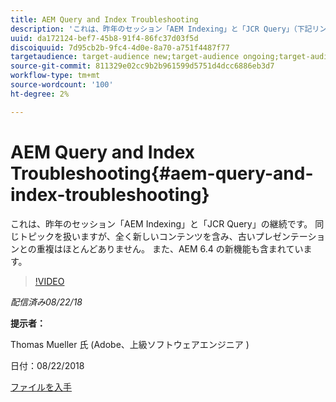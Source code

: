 ```yaml
---
title: AEM Query and Index Troubleshooting
description: 'これは、昨年のセッション「AEM Indexing」と「JCR Query」（下記リンク）の継続です。 同じトピックを扱いますが、全く新しいコンテンツを含み、古いプレゼンテーションとの重複はほとんどありません。 また、AEM 6.4 の新機能も含まれています。 '
uuid: da172124-bef7-45b8-91f4-86fc37d03f5d
discoiquuid: 7d95cb2b-9fc4-4d0e-8a70-a751f4487f77
targetaudience: target-audience new;target-audience ongoing;target-audience upgrader
source-git-commit: 811329e02cc9b2b961599d5751d4dcc6886eb3d7
workflow-type: tm+mt
source-wordcount: '100'
ht-degree: 2%

---
```



# AEM Query and Index Troubleshooting{#aem-query-and-index-troubleshooting}

これは、昨年のセッション「AEM Indexing」と「JCR Query」の継続です。 同じトピックを扱いますが、全く新しいコンテンツを含み、古いプレゼンテーションとの重複はほとんどありません。 また、AEM 6.4 の新機能も含まれています。

>[!VIDEO](https://video.tv.adobe.com/v/23429/?quality=0)

*配信済み08/22/18*

**提示者：**

Thomas Mueller 氏 (Adobe、上級ソフトウェアエンジニア )

日付：08/22/2018

[ファイルを入手](assets/aem-gems-aem-queryandindextroubleshooting-08222018.pdf)
<!--
[Get back to the Overview](https://helpx.adobe.com/experience-manager/kt/eseminars/gems/aem-index.html)
-->
